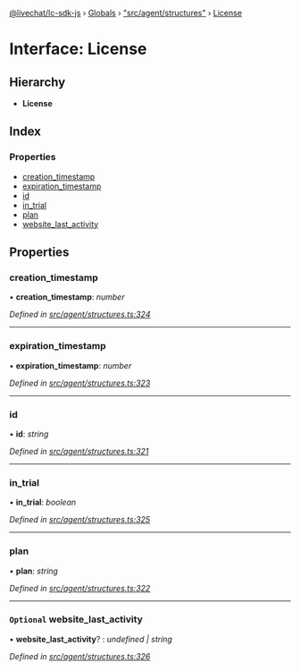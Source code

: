 [@livechat/lc-sdk-js](../README.md) › [Globals](../globals.md) › ["src/agent/structures"](../modules/_src_agent_structures_.md) › [License](_src_agent_structures_.license.md)

# Interface: License

## Hierarchy

* **License**

## Index

### Properties

* [creation_timestamp](_src_agent_structures_.license.md#creation_timestamp)
* [expiration_timestamp](_src_agent_structures_.license.md#expiration_timestamp)
* [id](_src_agent_structures_.license.md#id)
* [in_trial](_src_agent_structures_.license.md#in_trial)
* [plan](_src_agent_structures_.license.md#plan)
* [website_last_activity](_src_agent_structures_.license.md#optional-website_last_activity)

## Properties

###  creation_timestamp

• **creation_timestamp**: *number*

*Defined in [src/agent/structures.ts:324](https://github.com/livechat/lc-sdk-js/blob/efba8ac/src/agent/structures.ts#L324)*

___

###  expiration_timestamp

• **expiration_timestamp**: *number*

*Defined in [src/agent/structures.ts:323](https://github.com/livechat/lc-sdk-js/blob/efba8ac/src/agent/structures.ts#L323)*

___

###  id

• **id**: *string*

*Defined in [src/agent/structures.ts:321](https://github.com/livechat/lc-sdk-js/blob/efba8ac/src/agent/structures.ts#L321)*

___

###  in_trial

• **in_trial**: *boolean*

*Defined in [src/agent/structures.ts:325](https://github.com/livechat/lc-sdk-js/blob/efba8ac/src/agent/structures.ts#L325)*

___

###  plan

• **plan**: *string*

*Defined in [src/agent/structures.ts:322](https://github.com/livechat/lc-sdk-js/blob/efba8ac/src/agent/structures.ts#L322)*

___

### `Optional` website_last_activity

• **website_last_activity**? : *undefined | string*

*Defined in [src/agent/structures.ts:326](https://github.com/livechat/lc-sdk-js/blob/efba8ac/src/agent/structures.ts#L326)*
